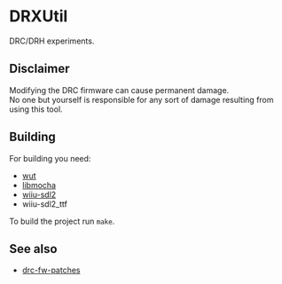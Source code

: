 # DRXUtil
DRC/DRH experiments.

## Disclaimer
Modifying the DRC firmware can cause permanent damage.  
No one but yourself is responsible for any sort of damage resulting from using this tool.

## Building
For building you need: 
- [wut](https://github.com/devkitPro/wut)
- [libmocha](https://github.com/wiiu-env/libmocha)
- [wiiu-sdl2](https://github.com/GaryOderNichts/SDL/tree/wiiu-sdl2-2.26)
- wiiu-sdl2_ttf

To build the project run `make`.

## See also
- [drc-fw-patches](https://github.com/GaryOderNichts/drc-fw-patches)
